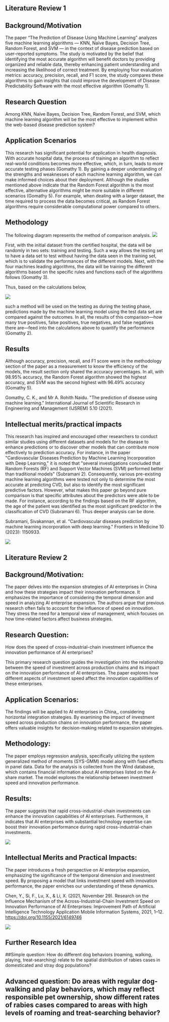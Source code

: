 ## Literature Review 1

## Background/Motivation

The paper “The Prediction of Disease Using Machine Learning” analyzes five machine learning algorithms — KNN, Naïve Bayes, Decision Tree, Random Forest, and SVM — in the context of disease prediction based on user-reported symptoms. The study is motivated by the belief that identifying the most accurate algorithm will benefit doctors by providing organized and reliable data, thereby enhancing patient understanding and increasing the likelihood of correct treatment. By employing four evaluation metrics: accuracy, precision, recall, and F1 score, the study compares these algorithms to gain insights that could improve the development of Disease Predictability Software with the most effective algorithm (Gomathy 1).


## Research Question

 Among KNN, Naïve Bayes, Decision Tree, Random Forest, and SVM, which machine learning algorithm will be the most effective to implement within the web-based disease prediction system?

## Application Scenarios

 This research has significant potential for application in health diagnosis. With accurate hospital data, the process of training an algorithm to reflect real-world conditions becomes more effective, which, in turn, leads to more accurate testing phases (Gomathy 1). By gaining a deeper understanding of the strengths and weaknesses of each machine learning algorithm, we can make informed choices about their deployment. Although the studies mentioned above indicate that the Random Forest algorithm is the most effective, alternative algorithms might be more suitable in different scenarios (Gomathy 5). For example, when dealing with a larger dataset, the time required to process the data becomes critical, as Random Forest algorithms require considerable computational power compared to others.

## Methodology

 The following diagram represents the method of comparison analysis. 
 ![](Lit_Image1.png)

 First, with the initial dataset from the certified hospital, the data will be randomly in two sets: training and testing. Such a way allows the testing set to have a data set to test without having the data seen in the training set, which is to validate the performances of the different models. Next, with the four machines leading algorithms, the data will be training the different algorithms based on the specific rules and functions each of the algorithms follows (Gomathy 3). 

Thus, based on the calculations below,

![](Lit_Image2.png)

such a method will be used on the testing as during the testing phase, predictions made by the machine learning model using the test data set are compared against the outcomes. In all, the results of this comparison—how many true positives, false positives, true negatives, and false negatives there are—feed into the calculations above to quantify the performance (Gomathy 2).

## Results

 Although accuracy, precision, recall, and F1 score were in the methodology section of the paper as a measurement to know the efficiency of the models, the result section only shared the accuracy percentages. In all, with 98.95% accuracy, the Random Forest algorithm showed the highest accuracy, and SVM was the second highest with 96.49% accuracy (Gomathy 5).

Gomathy, C. K., and Mr A. Rohith Naidu. "The prediction of disease using machine learning." International Journal of Scientific Research in Engineering and Management (IJSREM) 5.10 (2021).

## Intellectual merits/practical impacts

 This research has inspired and encouraged other researchers to conduct similar studies using different datasets and models for the disease to enhance predictions or to discover other models that can contribute more effectively to prediction accuracy. For instance, in the paper "Cardiovascular Diseases Prediction by Machine Learning Incorporation with Deep Learning," it is noted that "several investigations concluded that Random Forests (RF) and Support Vector Machines (SVM) performed better than traditional models" (Subramani 2). Consequently, various pre-existing machine learning algorithms were tested not only to determine the most accurate at predicting CVD, but also to identify the most significant predictive factors. However, what makes this paper go beyond pure comparison is that specific attributes about the predictors were able to be made. For instance, according to the findings based on the RF algorithm, the age of the patient was identified as the most significant predictor in the classification of CVD (Subramani 6). Thus deeper analysis can be done.

Subramani, Sivakannan, et al. "Cardiovascular diseases prediction by machine learning incorporation with deep learning." Frontiers in Medicine 10 (2023): 1150933.

![](Lit_Image3.png)

## Literature Review 2

## Background/Motivation:

The paper delves into the expansion strategies of AI enterprises in China and how these strategies impact their innovation performance. It emphasizes the importance of considering the temporal dimension and speed in analyzing AI enterprise expansion. The authors argue that previous research often fails to account for the influence of speed on innovation. They stress the need for a temporal view of management, which focuses on how time-related factors affect business strategies.

## Research Question:

How does the speed of cross-industrial-chain investment influence the innovation performance of AI enterprises?

This primary research question guides the investigation into the relationship between the speed of investment across production chains and its impact on the innovation performance of AI enterprises. The paper explores how different aspects of investment speed affect the innovation capabilities of these enterprises.

## Application Scenarios:

The findings will be applied to AI enterprises in China,, considering horizontal integration strategies. By examining the impact of investment speed across production chains on innovation performance, the paper offers valuable insights for decision-making related to expansion strategies.

## Methodology:

The paper employs regression analysis, specifically utilizing the system generalized method of moments (SYS-GMM) model along with fixed effects in panel data. Data for the analysis is collected from the Wind database, which contains financial information about AI enterprises listed on the A-share market. The model explores the relationship between investment speed and innovation performance.

## Results:

The paper suggests that rapid cross-industrial-chain investments can enhance the innovation capabilities of AI enterprises. Furthermore, it indicates that AI enterprises with substantial technology expertise can boost their innovation performance during rapid cross-industrial-chain investments.

![](Lit_Image4.png)

## Intellectual Merits and Practical Impacts:

The paper introduces a fresh perspective on AI enterprise expansion, emphasizing the significance of the temporal dimension and investment speed. By proposing a model that links investment speed with innovation performance, the paper enriches our understanding of these dynamics.

Chen, Y., Si, F., Lu, X., & Li, X. (2021, November 29). Research on the Influence Mechanism of the Across-Industrial-Chain Investment Speed on Innovation Performance of AI Enterprises: Improvement Path of Artificial Intelligence Technology Application Mobile Information Systems, 2021, 1–12. https://doi.org/10.1155/2021/6149746

![](Lit_Image5.png)

## Further Research Idea

##Simple question: How do different dog behaviors (roaming, walking, playing, treat-searching) relate to the spatial distribution of rabies cases in domesticated and stray dog populations?

## Advanced question: Do areas with regular dog-walking and play behaviors, which may reflect responsible pet ownership, show different rates of rabies cases compared to areas with high levels of roaming and treat-searching behavior?
